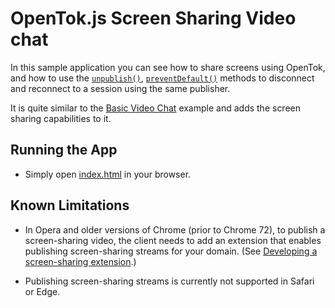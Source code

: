 # OpenTok.js Screen Sharing Video chat

In this sample application you can see how to share screens using OpenTok, and how to use the [`unpublish()`](https://tokbox.com/developer/sdks/js/reference/Session.html#unpublish), [`preventDefault()`](https://tokbox.com/developer/sdks/js/reference/StreamEvent.html#preventDefault) methods to disconnect and reconnect to a session using the same publisher.

It is quite similar to the [Basic Video Chat](../BasicVideoChat) example and adds the screen sharing capabilities to it.

## Running the App

* Simply open [index.html](index.html) in your browser.

## Known Limitations

* In Opera and older versions of Chrome (prior to Chrome 72), to publish a screen-sharing video, the client needs to add an extension that enables publishing screen-sharing streams for your domain. (See [Developing a screen-sharing extension](https://tokbox.com/developer/guides/screen-sharing/js/#chrome-extension).)

* Publishing screen-sharing streams is currently not supported in Safari or Edge.
  